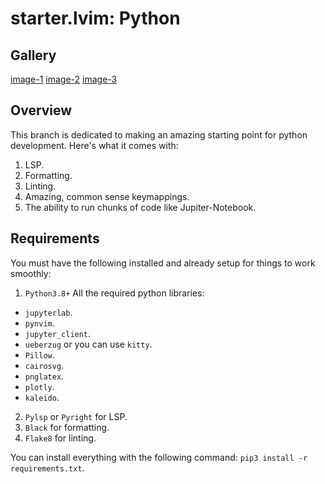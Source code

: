 # starter.lvim: Python

## Gallery

[image-1](https://raw.githubusercontent.com/LunarVim/starter.lvim/media/python-ide/image-1.png)
[image-2](https://raw.githubusercontent.com/LunarVim/starter.lvim/media/python-ide/image-2.png)
[image-3](https://raw.githubusercontent.com/LunarVim/starter.lvim/media/python-ide/image-3.png)

## Overview

This branch is dedicated to making an amazing starting point for python
development. Here's what it comes with:

1. LSP.
2. Formatting.
3. Linting.
4. Amazing, common sense keymappings.
5. The ability to run chunks of code like Jupiter-Notebook.

## Requirements

You must have the following installed and already setup for things to work
smoothly:

1. `Python3.8+` All the required python libraries:
  - `jupyterlab`.
  - `pynvim`.
  - `jupyter_client`.
  - `ueberzug` or you can use `kitty`.
  - `Pillow`.
  - `cairosvg`.
  - `pnglatex`.
  - `plotly`.
  - `kaleido`.
2. `Pylsp` or `Pyright` for LSP.
3. `Black` for formatting.
4. `Flake8` for linting.

You can install everything with the following command: `pip3 install -r
requirements.txt`.
